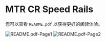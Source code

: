 # MTR CR Speed Rails

您可以查看 `README.pdf` 以获得更好的阅读体验。

![README.pdf-Page1](https://github.com/user-attachments/assets/36dbff3c-9918-439f-a11a-5ac05743e68e)
![README.pdf-Page2](https://github.com/user-attachments/assets/e854ecb9-f5a2-47bd-836c-c13fafb26313)